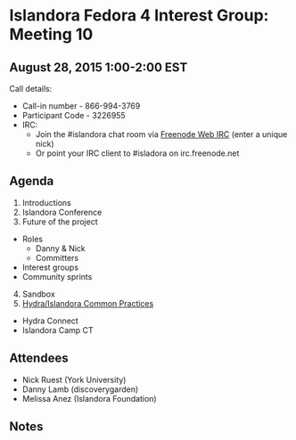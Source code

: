 # Islandora Fedora 4 Interest Group: Meeting 10

## August 28, 2015 1:00-2:00 EST

Call details:
  * Call-in number - 866-994-3769
  * Participant Code - 3226955
  * IRC:
    * Join the #islandora chat room via [Freenode Web IRC](https://webchat.freenode.net/) (enter a unique nick)
    * Or point your IRC client to #isladora on irc.freenode.net

## Agenda

1. Introductions
2. Islandora Conference
3. Future of the project
  * Roles
    * Danny & Nick
    * Committers
  * Interest groups
  * Community sprints
4. Sandbox
5. [Hydra/Islandora Common Practices](https://docs.google.com/document/d/1BDrInNgg2aA6i6i4fi7zH6pK6HfsPamJgkce3pjRslg/edit#heading=h.uk7m472me211)
  * Hydra Connect
  * Islandora Camp CT

## Attendees

* Nick Ruest (York University)
* Danny Lamb (discoverygarden)
* Melissa Anez (Islandora Foundation)

## Notes
